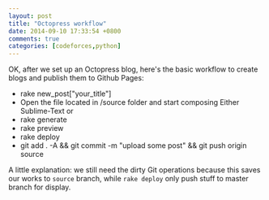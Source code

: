 ```yaml
---
layout: post
title: "Octopress workflow"
date: 2014-09-10 17:33:54 +0800
comments: true
categories: [codeforces,python]
---
```

OK, after we set up an Octopress blog, here's the basic workflow to create blogs and publish them to Github Pages:

* rake new_post["your_title"]
* Open the file located in /source folder and start composing
Either Sublime-Text or 
* rake generate
* rake preview
* rake deploy
* git add . -A && git commit -m "upload some post" && git push origin source

A little explanation: we still need the dirty Git operations because this saves our works to ```source``` branch, while ```rake deploy``` only push stuff to master branch for display.